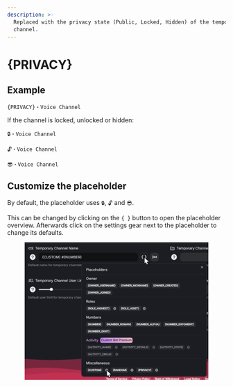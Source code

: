 ```yaml
---
description: >-
  Replaced with the privacy state (Public, Locked, Hidden) of the temporary
  channel.
---
```


# {PRIVACY}

## Example

```
{PRIVACY}・Voice Channel
```

If the channel is locked, unlocked or hidden:

```
🔒・Voice Channel
```

```
🔓・Voice Channel
```

```
😎・Voice Channel
```

## Customize the placeholder

By default, the placeholder uses `🔒`, `🔓` and `😎`.

This can be changed by clicking on the `{ }` button to open the placeholder overview. Afterwards click on the settings gear next to the placeholder to change its defaults.

<figure><img src="../../.gitbook/assets/image (5).png" alt=""><figcaption></figcaption></figure>
